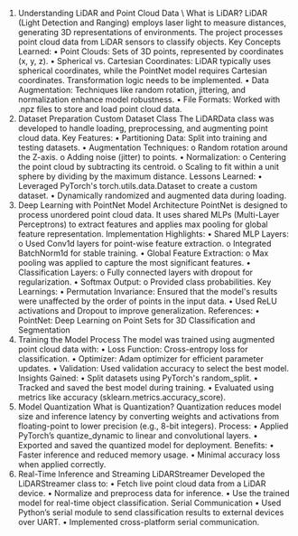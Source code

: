 1. Understanding LiDAR and Point Cloud Data \\
What is LiDAR?
LiDAR (Light Detection and Ranging) employs laser light to measure distances, generating 3D
representations of environments. The project processes point cloud data from LiDAR sensors
to classify objects.
Key Concepts Learned:
• Point Clouds: Sets of 3D points, represented by coordinates (x, y, z).
• Spherical vs. Cartesian Coordinates: LiDAR typically uses spherical coordinates,
while the PointNet model requires Cartesian coordinates. Transformation logic needs
to be implemented.
• Data Augmentation: Techniques like random rotation, jittering, and normalization
enhance model robustness.
• File Formats: Worked with .npz files to store and load point cloud data.
2. Dataset Preparation
Custom Dataset Class
The LiDARData class was developed to handle loading, preprocessing, and augmenting point
cloud data.
Key Features:
• Partitioning Data: Split into training and testing datasets.
• Augmentation Techniques:
o Random rotation around the Z-axis.
o Adding noise (jitter) to points.
• Normalization:
o Centering the point cloud by subtracting its centroid.
o Scaling to fit within a unit sphere by dividing by the maximum distance.
Lessons Learned:
• Leveraged PyTorch's torch.utils.data.Dataset to create a custom dataset.
• Dynamically randomized and augmented data during loading.
3. Deep Learning with PointNet
Model Architecture
PointNet is designed to process unordered point cloud data. It uses shared MLPs (Multi-Layer
Perceptrons) to extract features and applies max pooling for global feature representation.
Implementation Highlights:
• Shared MLP Layers:
o Used Conv1d layers for point-wise feature extraction.
o Integrated BatchNorm1d for stable training.
• Global Feature Extraction:
o Max pooling was applied to capture the most significant features.
• Classification Layers:
o Fully connected layers with dropout for regularization.
• Softmax Output:
o Provided class probabilities.
Key Learnings:
• Permutation Invariance: Ensured that the model's results were unaffected by the
order of points in the input data.
• Used ReLU activations and Dropout to improve generalization.
References:
• PointNet: Deep Learning on Point Sets for 3D Classification and Segmentation
4. Training the Model
Process
The model was trained using augmented point cloud data with:
• Loss Function: Cross-entropy loss for classification.
• Optimizer: Adam optimizer for efficient parameter updates.
• Validation: Used validation accuracy to select the best model.
Insights Gained:
• Split datasets using PyTorch's random_split.
• Tracked and saved the best model during training.
• Evaluated using metrics like accuracy (sklearn.metrics.accuracy_score).
5. Model Quantization
What is Quantization?
Quantization reduces model size and inference latency by converting weights and activations
from floating-point to lower precision (e.g., 8-bit integers).
Process:
• Applied PyTorch’s quantize_dynamic to linear and convolutional layers.
• Exported and saved the quantized model for deployment.
Benefits:
• Faster inference and reduced memory usage.
• Minimal accuracy loss when applied correctly.
6. Real-Time Inference and Streaming
LiDARStreamer
Developed the LiDARStreamer class to:
• Fetch live point cloud data from a LiDAR device.
• Normalize and preprocess data for inference.
• Use the trained model for real-time object classification.
Serial Communication
• Used Python’s serial module to send classification results to external devices over
UART.
• Implemented cross-platform serial communication.
